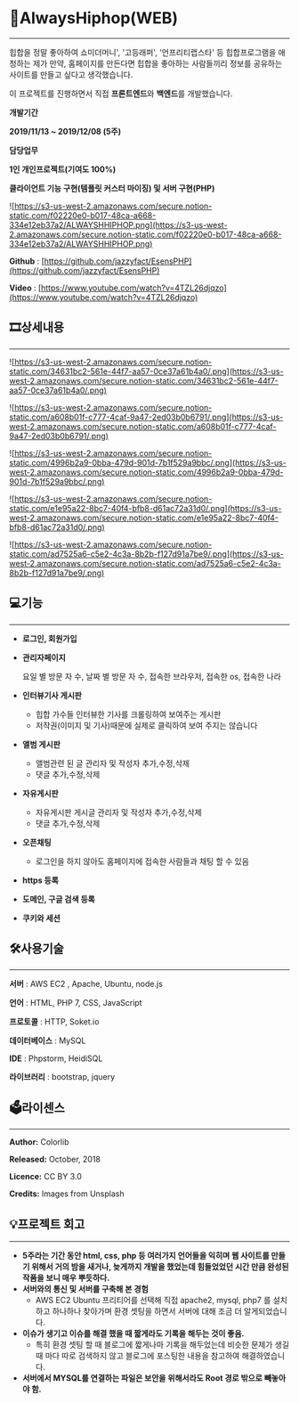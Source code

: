 # 👏AlwaysHiphop(WEB)

---

힙합을 정말 좋아하여 쇼미더머니', '고등래퍼', '언프리티랩스타' 등 힙합프로그램을 애청하는 제가 만약, 홈페이지를 만든다면 힙합을 좋아하는 사람들끼리 정보를 공유하는 사이트를 만들고 싶다고 생각했습니다.

이 프로젝트를 진행하면서 직접 **프론트엔드**와 **백엔드**를 개발했습니다.

**개발기간** 

**2019/11/13 ~ 2019/12/08 (5주)**

**담당업무** 

**1인 개인프로젝트(기여도 100%)**

**클라이언트 기능 구현(템플릿 커스터 마이징) 및 서버 구현(PHP)**

![https://s3-us-west-2.amazonaws.com/secure.notion-static.com/f02220e0-b017-48ca-a668-334e12eb37a2/ALWAYSHHIPHOP.png](https://s3-us-west-2.amazonaws.com/secure.notion-static.com/f02220e0-b017-48ca-a668-334e12eb37a2/ALWAYSHHIPHOP.png)

**Github** : [https://github.com/jazzyfact/EsensPHP](https://github.com/jazzyfact/EsensPHP)

**Video** : [https://www.youtube.com/watch?v=4TZL26djqzo](https://www.youtube.com/watch?v=4TZL26djqzo)

## 🎞️상세내용

---

![https://s3-us-west-2.amazonaws.com/secure.notion-static.com/34631bc2-561e-44f7-aa57-0ce37a61b4a0/.png](https://s3-us-west-2.amazonaws.com/secure.notion-static.com/34631bc2-561e-44f7-aa57-0ce37a61b4a0/.png)

![https://s3-us-west-2.amazonaws.com/secure.notion-static.com/a608b01f-c777-4caf-9a47-2ed03b0b6791/.png](https://s3-us-west-2.amazonaws.com/secure.notion-static.com/a608b01f-c777-4caf-9a47-2ed03b0b6791/.png)

![https://s3-us-west-2.amazonaws.com/secure.notion-static.com/4996b2a9-0bba-479d-901d-7b1f529a9bbc/.png](https://s3-us-west-2.amazonaws.com/secure.notion-static.com/4996b2a9-0bba-479d-901d-7b1f529a9bbc/.png)

![https://s3-us-west-2.amazonaws.com/secure.notion-static.com/e1e95a22-8bc7-40f4-bfb8-d61ac72a31d0/.png](https://s3-us-west-2.amazonaws.com/secure.notion-static.com/e1e95a22-8bc7-40f4-bfb8-d61ac72a31d0/.png)

![https://s3-us-west-2.amazonaws.com/secure.notion-static.com/ad7525a6-c5e2-4c3a-8b2b-f127d91a7be9/.png](https://s3-us-west-2.amazonaws.com/secure.notion-static.com/ad7525a6-c5e2-4c3a-8b2b-f127d91a7be9/.png)

## 💻기능

---

- **로그인, 회원가입**
- **관리자페이지**

    요일 별 방문 자 수, 날짜 별 방문 자 수, 접속한 브라우저, 접속한 os, 접속한 나라

- **인터뷰기사 게시판**
    - 힙합 가수들 인터뷰한 기사를 크롤링하여 보여주는 게시판
    - 저작권(이미지 및 기사)때문에 실제로 클릭하여 보여 주지는 않습니다
- **앨범 게시판**
    - 앨범관련 된 글 관리자 및 작성자 추가,수정,삭제
    - 댓글 추가,수정,삭제
- **자유게시판**
    - 자유게시판 게시글 관리자 및 작성자 추가,수정,삭제
    - 댓글 추가,수정,삭제
- **오픈채팅**
    - 로그인을 하지 않아도 홈페이지에 접속한 사람들과 채팅 할 수 있음
- **https 등록**
- **도메인, 구글 검색 등록**
- **쿠키와 세션**

## 🛠️사용기술

---

**서버** : AWS EC2 , Apache, Ubuntu, node.js

**언어** :  HTML, PHP 7, CSS, JavaScript

**프로토콜** : HTTP, Soket.io

**데이터베이스** : MySQL

**IDE** : Phpstorm, HeidiSQL

**라이브러리** : bootstrap, jquery

## 🗳️라이센스

---

**Author:** Colorlib

**Released:** October, 2018

**Licence:** CC BY 3.0

**Credits:** Images from Unsplash

## 💡프로젝트 회고

---

- **5주라는 기간 동안 html, css, php 등 여러가지 언어들을 익히며 웹 사이트를 만들기 위해서 거의 밤을 새거나, 늦게까지 개발을 했었는데 힘들었었던 시간 만큼 완성된 작품을 보니 매우 뿌듯하다.**
- **서버와의 통신 및 서버를 구축해 본 경험**
    - AWS EC2 Ubuntu 프리티어를 선택해 직접 apache2, mysql, php7 를 설치하고 하나하나 찾아가며 환경 셋팅을 하면서 서버에 대해 조금 더 알게되었습니다.
- **이슈가 생기고 이슈를 해결 했을 때 짧게라도 기록을 해두는 것이 좋음.**
    - 특히 환경 셋팅 할 때 블로그에 짧게나마 기록을 해두었는데 비슷한 문제가 생길 때 마다 따로 검색하지 않고 블로그에 포스팅한 내용을 참고하여 해결하였습니다.
- **서버에서 MYSQL를 연결하는 파일은 보안을 위해서라도 Root 경로 밖으로 빼놓아야 함.**
